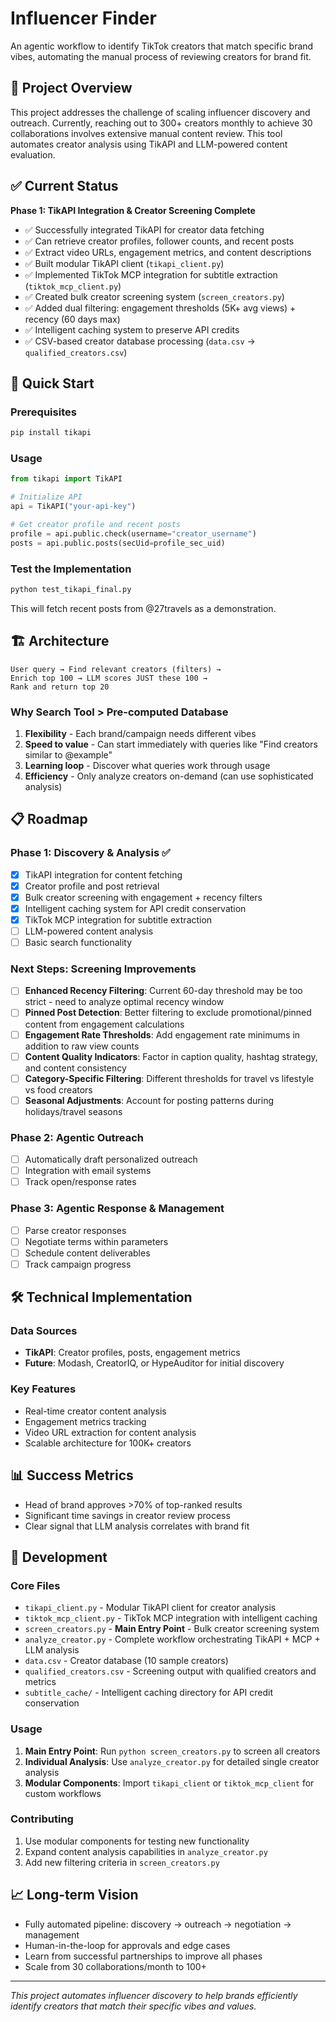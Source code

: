 # Influencer Finder

An agentic workflow to identify TikTok creators that match specific brand vibes, automating the manual process of reviewing creators for brand fit.

## 🎯 Project Overview

This project addresses the challenge of scaling influencer discovery and outreach. Currently, reaching out to 300+ creators monthly to achieve 30 collaborations involves extensive manual content review. This tool automates creator analysis using TikAPI and LLM-powered content evaluation.

## ✅ Current Status

**Phase 1: TikAPI Integration & Creator Screening Complete**
- ✅ Successfully integrated TikAPI for creator data fetching
- ✅ Can retrieve creator profiles, follower counts, and recent posts  
- ✅ Extract video URLs, engagement metrics, and content descriptions
- ✅ Built modular TikAPI client (`tikapi_client.py`)
- ✅ Implemented TikTok MCP integration for subtitle extraction (`tiktok_mcp_client.py`)
- ✅ Created bulk creator screening system (`screen_creators.py`)
- ✅ Added dual filtering: engagement thresholds (5K+ avg views) + recency (60 days max)
- ✅ Intelligent caching system to preserve API credits
- ✅ CSV-based creator database processing (`data.csv` → `qualified_creators.csv`)

## 🚀 Quick Start

### Prerequisites
```bash
pip install tikapi
```

### Usage
```python
from tikapi import TikAPI

# Initialize API
api = TikAPI("your-api-key")

# Get creator profile and recent posts
profile = api.public.check(username="creator_username")
posts = api.public.posts(secUid=profile_sec_uid)
```

### Test the Implementation
```bash
python test_tikapi_final.py
```

This will fetch recent posts from @27travels as a demonstration.

## 🏗️ Architecture

```
User query → Find relevant creators (filters) → 
Enrich top 100 → LLM scores JUST these 100 → 
Rank and return top 20
```

### Why Search Tool > Pre-computed Database
1. **Flexibility** - Each brand/campaign needs different vibes
2. **Speed to value** - Can start immediately with queries like "Find creators similar to @example"
3. **Learning loop** - Discover what queries work through usage
4. **Efficiency** - Only analyze creators on-demand (can use sophisticated analysis)

## 📋 Roadmap

### Phase 1: Discovery & Analysis ✅
- [x] TikAPI integration for content fetching
- [x] Creator profile and post retrieval
- [x] Bulk creator screening with engagement + recency filters
- [x] Intelligent caching system for API credit conservation
- [x] TikTok MCP integration for subtitle extraction
- [ ] LLM-powered content analysis
- [ ] Basic search functionality

### Next Steps: Screening Improvements
- [ ] **Enhanced Recency Filtering**: Current 60-day threshold may be too strict - need to analyze optimal recency window
- [ ] **Pinned Post Detection**: Better filtering to exclude promotional/pinned content from engagement calculations  
- [ ] **Engagement Rate Thresholds**: Add engagement rate minimums in addition to raw view counts
- [ ] **Content Quality Indicators**: Factor in caption quality, hashtag strategy, and content consistency
- [ ] **Category-Specific Filtering**: Different thresholds for travel vs lifestyle vs food creators
- [ ] **Seasonal Adjustments**: Account for posting patterns during holidays/travel seasons

### Phase 2: Agentic Outreach
- [ ] Automatically draft personalized outreach
- [ ] Integration with email systems
- [ ] Track open/response rates

### Phase 3: Agentic Response & Management
- [ ] Parse creator responses
- [ ] Negotiate terms within parameters
- [ ] Schedule content deliverables
- [ ] Track campaign progress

## 🛠️ Technical Implementation

### Data Sources
- **TikAPI**: Creator profiles, posts, engagement metrics
- **Future**: Modash, CreatorIQ, or HypeAuditor for initial discovery

### Key Features
- Real-time creator content analysis
- Engagement metrics tracking
- Video URL extraction for content analysis
- Scalable architecture for 100K+ creators

## 📊 Success Metrics

- Head of brand approves >70% of top-ranked results
- Significant time savings in creator review process
- Clear signal that LLM analysis correlates with brand fit

## 🔧 Development

### Core Files
- `tikapi_client.py` - Modular TikAPI client for creator analysis
- `tiktok_mcp_client.py` - TikTok MCP integration with intelligent caching  
- `screen_creators.py` - **Main Entry Point** - Bulk creator screening system
- `analyze_creator.py` - Complete workflow orchestrating TikAPI + MCP + LLM analysis
- `data.csv` - Creator database (10 sample creators)
- `qualified_creators.csv` - Screening output with qualified creators and metrics
- `subtitle_cache/` - Intelligent caching directory for API credit conservation

### Usage
1. **Main Entry Point**: Run `python screen_creators.py` to screen all creators
2. **Individual Analysis**: Use `analyze_creator.py` for detailed single creator analysis
3. **Modular Components**: Import `tikapi_client` or `tiktok_mcp_client` for custom workflows

### Contributing
1. Use modular components for testing new functionality
2. Expand content analysis capabilities in `analyze_creator.py`
3. Add new filtering criteria in `screen_creators.py`

## 📈 Long-term Vision

- Fully automated pipeline: discovery → outreach → negotiation → management
- Human-in-the-loop for approvals and edge cases
- Learn from successful partnerships to improve all phases
- Scale from 30 collaborations/month to 100+

---

*This project automates influencer discovery to help brands efficiently identify creators that match their specific vibes and values.*